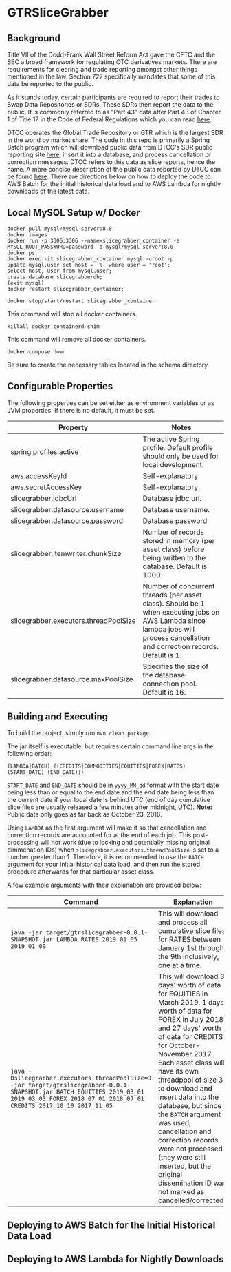 # GTRSliceGrabber

## Background

Title VII of the Dodd-Frank Wall Street Reform Act gave the CFTC and the SEC a broad framework for regulating OTC derivatives markets. There are requirements for clearing and trade reporting amongst other things mentioned in the law. Section 727 specifically mandates that some of this data be reported to the public. 

As it stands today, certain participants are required to report their trades to Swap Data Repositories or SDRs. These SDRs then report the data to the public. It is commonly referred to as "Part 43" data after Part 43 of Chapter 1 of Title 17 in the Code of Federal Regulations which you can read [here](https://www.law.cornell.edu/cfr/text/17/part-43).

DTCC operates the Global Trade Repository or GTR which is the largest SDR in the world by market share. The code in this repo is primarily a Spring Batch program which will download public data from DTCC's SDR public reporting site [here](https://rtdata.dtcc.com/gtr/), insert it into a database, and process cancellation or correction messages. DTCC refers to this data as slice reports, hence the name. A more concise description of the public data reported by DTCC can be found [here](https://www.sec.gov/rules/other/2017/ddr/dtcc-data-repository-form-sdr-ex-gg-7-amend.pdf). There are directions below on how to deploy the code to AWS Batch for the initial historical data load and to AWS Lambda for nightly downloads of the latest data.

## Local MySQL Setup w/ Docker
```
docker pull mysql/mysql-server:8.0
docker images
docker run -p 3306:3306 --name=slicegrabber_container -e MYSQL_ROOT_PASSWORD=password -d mysql/mysql-server:8.0
docker ps
docker exec -it slicegrabber_container mysql -uroot -p
update mysql.user set host = '%' where user = 'root';
select host, user from mysql.user;
create database slicegrabberdb;
(exit mysql)
docker restart slicegrabber_container;

docker stop/start/restart slicegrabber_container
```

This command will stop all docker containers.
```
killall docker-containerd-shim
```

This command will remove all docker containers.
```
docker-compose down
```

Be sure to create the necessary tables located in the schema directory.

## Configurable Properties

The following properties can be set either as environment variables or as JVM properties. If there is no default, it must be set.

| Property | Notes |
|----------|------------|
| spring.profiles.active | The active Spring profile. Default profile should only be used for local development.
| aws.accessKeyId | Self-explanatory
| aws.secretAccessKey | Self-explanatory.
| slicegrabber.jdbcUrl | Database jdbc url.
| slicegrabber.datasource.username | Database username.
| slicegrabber.datasource.password | Database password
| slicegrabber.itemwriter.chunkSize | Number of records stored in memory (per asset class) before being written to the database. Default is 1000. |
| slicegrabber.executors.threadPoolSize | Number of concurrent threads (per asset class). Should be 1 when executing jobs on AWS Lambda since lambda jobs will process cancellation and correction records. Default is 1. |
| slicegrabber.datasource.maxPoolSize | Specifies the size of the database connection pool. Default is 16. |

## Building and Executing

To build the project, simply run ```mvn clean package```.

The jar itself is executable, but requires certain command line args in the following order:

```(LAMBDA|BATCH) ((CREDITS|COMMODITIES|EQUITIES|FOREX|RATES) (START_DATE) (END_DATE))+```

```START_DATE``` and ```END_DATE``` should be in ```yyyy_MM_dd``` format with the start date being less than or equal to the end date and the end date being less than the current date if your local date is behind UTC (end of day cumulative slice files are usually released a few minutes after midnight, UTC). **Note:** Public data only goes as far back as October 23, 2016.

Using ```LAMBDA``` as the first argument will make it so that cancellation and correction records are accounted for at the end of each job. This post-processing will not work (due to locking and potentially missing original dimmenation IDs) when ```slicegrabber.executors.threadPoolSize``` is set to a number greater than 1. Therefore, it is recommended to use the ```BATCH``` argument for your initial historical data load, and then run the stored procedure afterwards for that particular asset class.

A few example arguments with their explanation are provided below:

| Command | Explanation
|---|---
| ```java -jar target/gtrslicegrabber-0.0.1-SNAPSHOT.jar LAMBDA RATES 2019_01_05 2019_01_09``` | This will download and process all cumulative slice files for RATES between January 1st through the 9th inclusively, one at a time.
| ```java -Dslicegrabber.executors.threadPoolSize=3 -jar target/gtrslicegrabber-0.0.1-SNAPSHOT.jar BATCH EQUITIES 2019_03_01 2019_03_03 FOREX 2018_07_01 2018_07_01 CREDITS 2017_10_10 2017_11_05``` | This will download 3 days' worth of data for EQUITIES in March 2019, 1 days' worth of data for FOREX in July 2018, and 27 days' worth of data for CREDITS for October-November 2017. Each asset class will have its own threadpool of size 3 to download and insert data into the database, but since the ```BATCH``` argument was used, cancellation and correction records were not processed (they were still inserted, but the original dissemination ID was not marked as cancelled/corrected).

## Deploying to AWS Batch for the Initial Historical Data Load

## Deploying to AWS Lambda for Nightly Downloads
